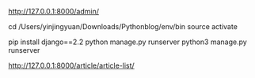 http://127.0.0.1:8000/admin/

cd /Users/yinjingyuan/Downloads/Pythonblog/env/bin
source activate

pip install django==2.2
python manage.py runserver
python3 manage.py runserver

http://127.0.0.1:8000/article/article-list/
